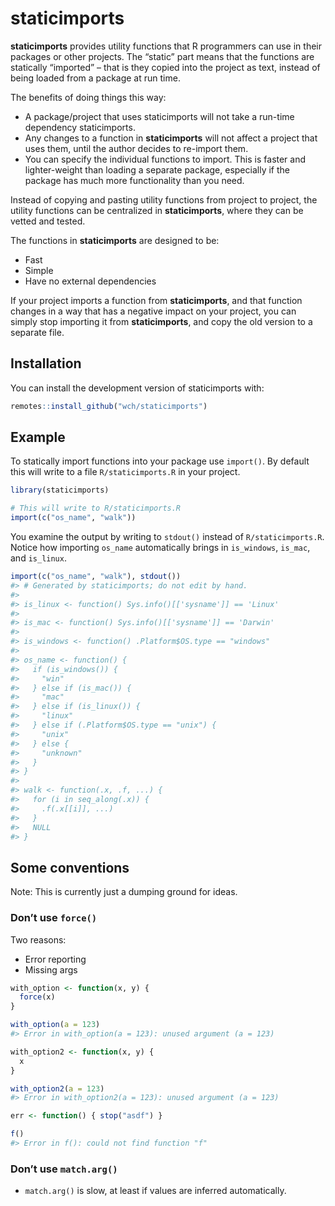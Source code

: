 
<!-- README.md is generated from README.Rmd. Please edit that file -->

# staticimports

<!-- badges: start -->
<!-- badges: end -->

**staticimports** provides utility functions that R programmers can use
in their packages or other projects. The “static” part means that the
functions are statically “imported” – that is they copied into the
project as text, instead of being loaded from a package at run time.

The benefits of doing things this way:

-   A package/project that uses staticimports will not take a run-time
    dependency staticimports.
-   Any changes to a function in **staticimports** will not affect a
    project that uses them, until the author decides to re-import them.
-   You can specify the individual functions to import. This is faster
    and lighter-weight than loading a separate package, especially if
    the package has much more functionality than you need.

Instead of copying and pasting utility functions from project to
project, the utility functions can be centralized in **staticimports**,
where they can be vetted and tested.

The functions in **staticimports** are designed to be:

-   Fast
-   Simple
-   Have no external dependencies

If your project imports a function from **staticimports**, and that
function changes in a way that has a negative impact on your project,
you can simply stop importing it from **staticimports**, and copy the
old version to a separate file.

## Installation

You can install the development version of staticimports with:

``` r
remotes::install_github("wch/staticimports")
```

## Example

To statically import functions into your package use `import()`. By
default this will write to a file `R/staticimports.R` in your project.

``` r
library(staticimports)

# This will write to R/staticimports.R
import(c("os_name", "walk"))
```

You examine the output by writing to `stdout()` instead of
`R/staticimports.R`. Notice how importing `os_name` automatically brings
in `is_windows`, `is_mac`, and `is_linux`.

``` r
import(c("os_name", "walk"), stdout())
#> # Generated by staticimports; do not edit by hand.
#> 
#> is_linux <- function() Sys.info()[['sysname']] == 'Linux'
#> 
#> is_mac <- function() Sys.info()[['sysname']] == 'Darwin'
#> 
#> is_windows <- function() .Platform$OS.type == "windows"
#> 
#> os_name <- function() {
#>   if (is_windows()) {
#>     "win"
#>   } else if (is_mac()) {
#>     "mac"
#>   } else if (is_linux()) {
#>     "linux"
#>   } else if (.Platform$OS.type == "unix") {
#>     "unix"
#>   } else {
#>     "unknown"
#>   }
#> }
#> 
#> walk <- function(.x, .f, ...) {
#>   for (i in seq_along(.x)) {
#>     .f(.x[[i]], ...)
#>   }
#>   NULL
#> }
```

## Some conventions

Note: This is currently just a dumping ground for ideas.

### Don’t use `force()`

Two reasons:

-   Error reporting
-   Missing args

``` r
with_option <- function(x, y) {
  force(x)
}

with_option(a = 123)
#> Error in with_option(a = 123): unused argument (a = 123)

with_option2 <- function(x, y) {
  x
}

with_option2(a = 123)
#> Error in with_option2(a = 123): unused argument (a = 123)

err <- function() { stop("asdf") }

f()
#> Error in f(): could not find function "f"
```

### Don’t use `match.arg()`

-   `match.arg()` is slow, at least if values are inferred
    automatically.
